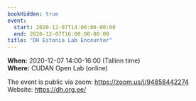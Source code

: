 ```yaml
---
bookHidden: true
event:
  start: 2020-12-07T14:00:00-00:00
  end: 2020-12-07T16:00:00-00:00
title: "DH Estonia Lab Encounter"
---
```


**When:** 2020-12-07 14:00-16:00 (Tallinn time)  
**Where:** CUDAN Open Lab (online) 

The event is public via zoom: https://zoom.us/j/94858442274  
Website: https://dh.org.ee/  
